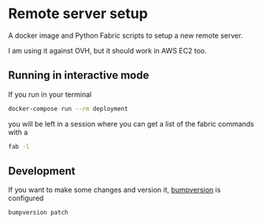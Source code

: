 # Remote server setup

A docker image and Python Fabric scripts to setup a new remote server.

I am using it against OVH, but it should work in AWS EC2 too.

## Running in interactive mode

If you run in your terminal
```bash
docker-compose run --rm deployment
```
you will be left in a session where you can get a list of the fabric commands with a
```bash
fab -l
```

## Development

If you want to make some changes and version it, [bumpversion](https://pypi.python.org/pypi/bumpversion) is configured

```bash
bumpversion patch
```
